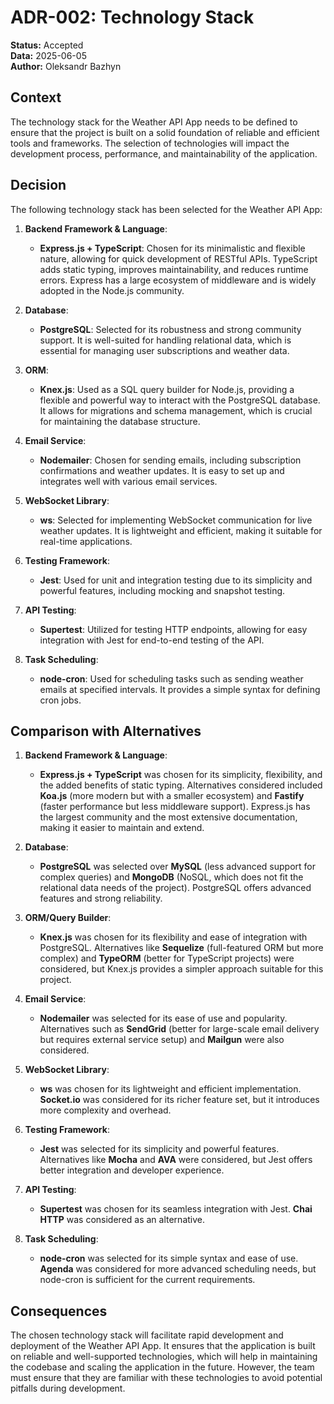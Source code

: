 # ADR-002: Technology Stack

**Status:** Accepted<br/>
**Data:** 2025-06-05<br/>
**Author:** Oleksandr Bazhyn

## Context
The technology stack for the Weather API App needs to be defined to ensure that the project is built on a solid foundation of reliable and efficient tools and frameworks. The selection of technologies will impact the development process, performance, and maintainability of the application.

## Decision
The following technology stack has been selected for the Weather API App:

1. **Backend Framework & Language**: 
   - **Express.js + TypeScript**: Chosen for its minimalistic and flexible nature, allowing for quick development of RESTful APIs. TypeScript adds static typing, improves maintainability, and reduces runtime errors. Express has a large ecosystem of middleware and is widely adopted in the Node.js community.

2. **Database**: 
   - **PostgreSQL**: Selected for its robustness and strong community support. It is well-suited for handling relational data, which is essential for managing user subscriptions and weather data.

3. **ORM**: 
   - **Knex.js**: Used as a SQL query builder for Node.js, providing a flexible and powerful way to interact with the PostgreSQL database. It allows for migrations and schema management, which is crucial for maintaining the database structure.

4. **Email Service**: 
   - **Nodemailer**: Chosen for sending emails, including subscription confirmations and weather updates. It is easy to set up and integrates well with various email services.

5. **WebSocket Library**: 
   - **ws**: Selected for implementing WebSocket communication for live weather updates. It is lightweight and efficient, making it suitable for real-time applications.

6. **Testing Framework**: 
   - **Jest**: Used for unit and integration testing due to its simplicity and powerful features, including mocking and snapshot testing.

7. **API Testing**: 
   - **Supertest**: Utilized for testing HTTP endpoints, allowing for easy integration with Jest for end-to-end testing of the API.

8. **Task Scheduling**: 
   - **node-cron**: Used for scheduling tasks such as sending weather emails at specified intervals. It provides a simple syntax for defining cron jobs.

## Comparison with Alternatives

1. **Backend Framework & Language**:  
   - **Express.js + TypeScript** was chosen for its simplicity, flexibility, and the added benefits of static typing. Alternatives considered included **Koa.js** (more modern but with a smaller ecosystem) and **Fastify** (faster performance but less middleware support). Express.js has the largest community and the most extensive documentation, making it easier to maintain and extend.

2. **Database**:  
   - **PostgreSQL** was selected over **MySQL** (less advanced support for complex queries) and **MongoDB** (NoSQL, which does not fit the relational data needs of the project). PostgreSQL offers advanced features and strong reliability.

3. **ORM/Query Builder**:  
   - **Knex.js** was chosen for its flexibility and ease of integration with PostgreSQL. Alternatives like **Sequelize** (full-featured ORM but more complex) and **TypeORM** (better for TypeScript projects) were considered, but Knex.js provides a simpler approach suitable for this project.

4. **Email Service**:  
   - **Nodemailer** was selected for its ease of use and popularity. Alternatives such as **SendGrid** (better for large-scale email delivery but requires external service setup) and **Mailgun** were also considered.

5. **WebSocket Library**:  
   - **ws** was chosen for its lightweight and efficient implementation. **Socket.io** was considered for its richer feature set, but it introduces more complexity and overhead.

6. **Testing Framework**:  
   - **Jest** was selected for its simplicity and powerful features. Alternatives like **Mocha** and **AVA** were considered, but Jest offers better integration and developer experience.

7. **API Testing**:  
   - **Supertest** was chosen for its seamless integration with Jest. **Chai HTTP** was considered as an alternative.

8. **Task Scheduling**:  
   - **node-cron** was selected for its simple syntax and ease of use. **Agenda** was considered for more advanced scheduling needs, but node-cron is sufficient for the current requirements.

## Consequences
The chosen technology stack will facilitate rapid development and deployment of the Weather API App. It ensures that the application is built on reliable and well-supported technologies, which will help in maintaining the codebase and scaling the application in the future. However, the team must ensure that they are familiar with these technologies to avoid potential pitfalls during development.